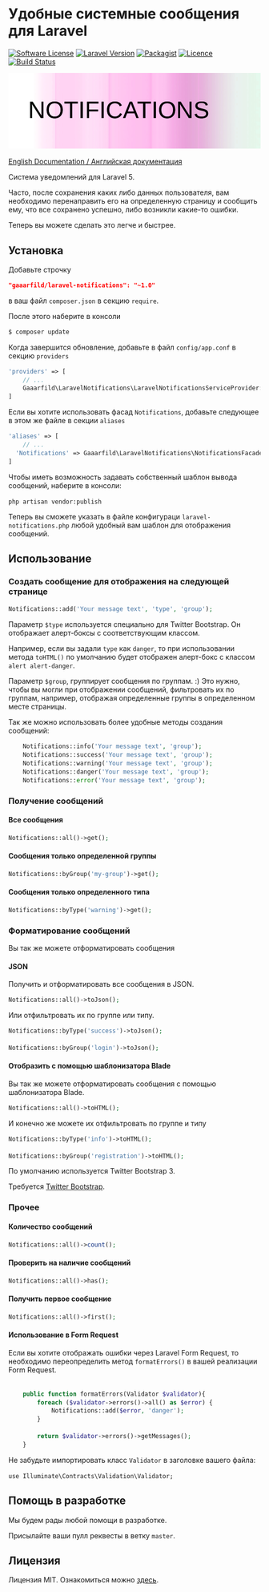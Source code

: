 # Удобные системные сообщения для Laravel

[![Software License](https://img.shields.io/badge/license-MIT-brightgreen.svg?style=flat-square)](LICENSE.md)
[![Laravel Version](https://img.shields.io/badge/laravel-5.1-orange.svg?style=flat-square)](http://laravel.com)
[![Packagist](https://img.shields.io/packagist/dt/gaaarfild/laravel-notifications.svg)]()
[![Licence](https://img.shields.io/packagist/l/gaaarfild/laravel-notifications.svg)](https://github.com/gaaarfild/laravel-notifications/blob/master/LICENSE)
[![Build Status](https://travis-ci.org/gaaarfild/laravel-notifications.svg)](https://travis-ci.org/gaaarfild/laravel-notifications)

![Laravel Notifications](notifications.png)

[English Documentation / Английская документация](https://github.com/gaaarfild/laravel-notifications/blob/master/README.md)

Система уведомлений для Laravel 5.

Часто, после сохранения каких либо данных пользователя, вам необходимо перенаправить его на определенную страницу и сообщить ему, что все сохранено успешно, либо возникли какие-то ошибки.

Теперь вы можете сделать это легче и быстрее.

## Установка

Добавьте строчку

``` JSON
"gaaarfild/laravel-notifications": "~1.0"
```

в ваш файл `composer.json` в секцию `require`.

После этого наберите в консоли

``` BASH
$ composer update
```

Когда завершится обновление, добавьте в файл `config/app.conf` в секцию `providers`

``` PHP
'providers' => [
    // ...
    Gaaarfild\LaravelNotifications\LaravelNotificationsServiceProvider::class,
]
```

Если вы хотите использовать фасад `Notifications`, добавьте следующее в этом же файле в секции `aliases`

``` PHP
'aliases' => [
    // ...
  'Notifications' => Gaaarfild\LaravelNotifications\NotificationsFacade::class,
]
```

Чтобы иметь возможность задавать собственный шаблон вывода сообщений, наберите в консоли:

`php artisan vendor:publish`

Теперь вы сможете указать в файле конфигураци `laravel-notifications.php` 
любой удобный вам шаблон для отображения сообщений.


## Использование

### Создать сообщение для отображения на следующей странице

``` php
Notifications::add('Your message text', 'type', 'group');
```

Параметр `$type` используется специально для Twitter Bootstrap. Он отображает алерт-боксы с соответствующим классом.

Например, если вы задали `type` как `danger`, то при использовании метода `toHTML()` по умолчанию
будет отображен алерт-бокс с классом `alert alert-danger`.

Параметр `$group`, группирует сообщения по группам. :) 
Это нужно, чтобы вы могли при отображении сообщений, фильтровать их по группам, 
например, отображая определенные группы в определенном месте страницы.


Так же можно использовать более удобные методы создания сообщений:

``` php
    Notifications::info('Your message text', 'group');
    Notifications::success('Your message text', 'group');
    Notifications::warning('Your message text', 'group');
    Notifications::danger('Your message text', 'group');
    Notifications::error('Your message text', 'group');
```


### Получение сообщений

#### Все сообщения

``` PHP
Notifications::all()->get();
```

#### Сообщения только определенной группы

``` PHP
Notifications::byGroup('my-group')->get();
```

#### Сообщения только определенного типа

``` PHP
Notifications::byType('warning')->get();
```

### Форматирование сообщений

Вы так же можете отформатировать сообщения

#### JSON

Получить и отформатировать все сообщения в JSON.

``` PHP
Notifications::all()->toJson();
```

Или отфильтровать их по группе или типу.

``` PHP
Notifications::byType('success')->toJson();

Notifications::byGroup('login')->toJson();
```


#### Отобразить с помощью шаблонизатора Blade

Вы так же можете отформатировать сообщения с помощью шаблонизатора Blade.

``` PHP
Notifications::all()->toHTML();
```

И конечно же можете их отфильтровать по группе и типу

``` PHP
Notifications::byType('info')->toHTML();

Notifications::byGroup('registration')->toHTML();
```

По умолчанию используется Twitter Bootstrap 3.

Требуется [Twitter Bootstrap](http://getbootstrap.com).

### Прочее

#### Количество сообщений

``` PHP
Notifications::all()->count();
```

#### Проверить на наличие сообщений

``` PHP
Notifications::all()->has();
```

#### Получить первое сообщение

``` PHP
Notifications::all()->first();
```

#### Использование в Form Request

Если вы хотите отображать ошибки через Laravel Form Request, 
то необходимо переопределить метод `formatErrors()` в вашей реализации Form Request.

``` PHP

    public function formatErrors(Validator $validator){
        foreach ($validator->errors()->all() as $error) {
            Notifications::add($error, 'danger');
        }

        return $validator->errors()->getMessages();
    }

```

Не забудьте импортировать класс `Validator` в заголовке вашего файла:

`use Illuminate\Contracts\Validation\Validator;`

## Помощь в разработке

Мы будем рады любой помощи в разработке.

Присылайте ваши пулл реквесты в ветку `master`.

## Лицензия

Лицензия MIT. Ознакомиться можно [здесь](https://github.com/gaaarfild/laravel-notifications/blob/master/LICENSE).

